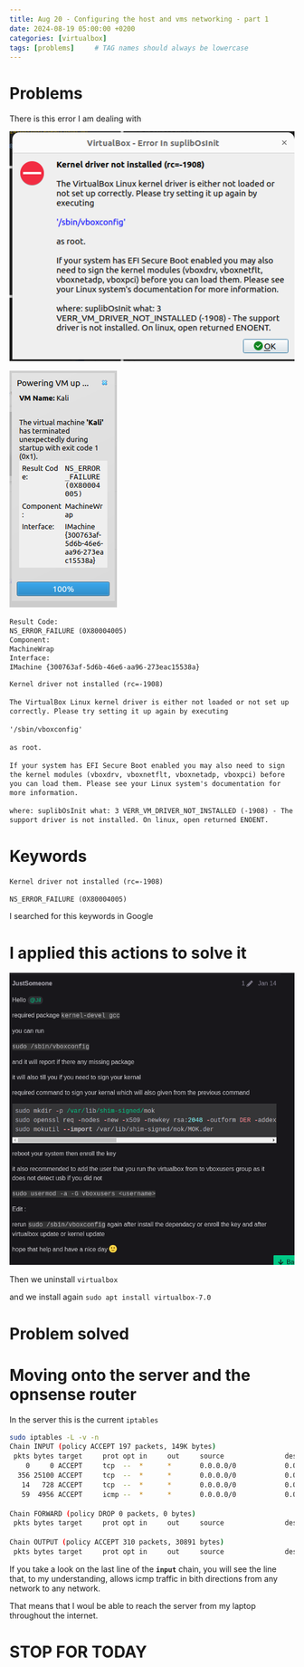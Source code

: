 ```yaml
---
title: Aug 20 - Configuring the host and vms networking - part 1
date: 2024-08-19 05:00:00 +0200
categories: [virtualbox]
tags: [problems]     # TAG names should always be lowercase
---
```


# Problems

There is this error I am dealing with

![alt text](assets/images/vbox-error.png)

![alt text](assets/images/vbox-error2.png)

```
Result Code:
NS_ERROR_FAILURE (0X80004005)
Component:
MachineWrap
Interface:
IMachine {300763af-5d6b-46e6-aa96-273eac15538a}
```



```
Kernel driver not installed (rc=-1908)

The VirtualBox Linux kernel driver is either not loaded or not set up correctly. Please try setting it up again by executing

'/sbin/vboxconfig'

as root.

If your system has EFI Secure Boot enabled you may also need to sign the kernel modules (vboxdrv, vboxnetflt, vboxnetadp, vboxpci) before you can load them. Please see your Linux system's documentation for more information.

where: suplibOsInit what: 3 VERR_VM_DRIVER_NOT_INSTALLED (-1908) - The support driver is not installed. On linux, open returned ENOENT.
```

# Keywords

`Kernel driver not installed (rc=-1908)`

`NS_ERROR_FAILURE (0X80004005)`

I searched for this keywords in Google

# I applied this actions to solve it

![alt text](assets/images/vbox-error-solution.png)

Then we uninstall `virtualbox`

and we install again `sudo apt install virtualbox-7.0`

# Problem solved


# Moving onto the server and the opnsense router

In the server this is the current `iptables`

```bash
sudo iptables -L -v -n
Chain INPUT (policy ACCEPT 197 packets, 149K bytes)
 pkts bytes target     prot opt in     out     source               destination         
    0     0 ACCEPT     tcp  --  *      *       0.0.0.0/0            0.0.0.0/0            tcp dpt:1022
  356 25100 ACCEPT     tcp  --  *      *       0.0.0.0/0            0.0.0.0/0            tcp dpt:22000
   14   728 ACCEPT     tcp  --  *      *       0.0.0.0/0            0.0.0.0/0            tcp dpt:33389
   59  4956 ACCEPT     icmp --  *      *       0.0.0.0/0            0.0.0.0/0           

Chain FORWARD (policy DROP 0 packets, 0 bytes)
 pkts bytes target     prot opt in     out     source               destination         

Chain OUTPUT (policy ACCEPT 310 packets, 30891 bytes)
 pkts bytes target     prot opt in     out     source               destination  
 ```

If you take a look on the last line of the **`input`** chain, you will see the line that, to my understanding, allows icmp traffic in bith directions from any network to any network.

That means that I woul be able to reach the server from my laptop throughout the internet.

# STOP FOR TODAY
